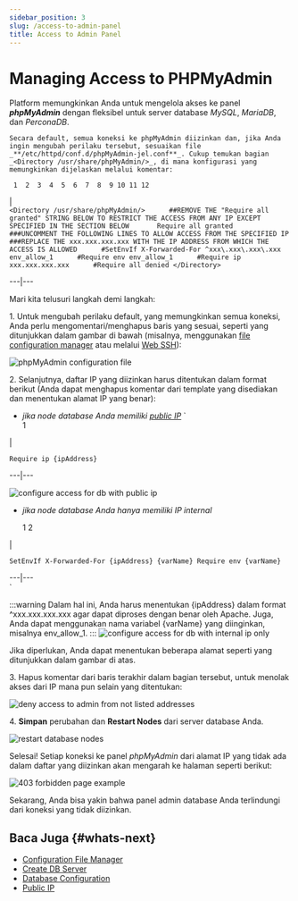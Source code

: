 ```yaml
---
sidebar_position: 3
slug: /access-to-admin-panel
title: Access to Admin Panel
---
```

# Managing Access to PHPMyAdmin

Platform memungkinkan Anda untuk mengelola akses ke panel _**phpMyAdmin**_ dengan fleksibel untuk server database _MySQL_, _MariaDB_, dan _PerconaDB_.

`Secara default, semua koneksi ke phpMyAdmin diizinkan dan, jika Anda ingin mengubah perilaku tersebut, sesuaikan file _**/etc/httpd/conf.d/phpMyAdmin-jel.conf**_. Cukup temukan bagian _<Directory /usr/share/phpMyAdmin/>_, di mana konfigurasi yang memungkinkan dijelaskan melalui komentar:`
  
     1  2  3  4  5  6  7  8  9 10 11 12 

|   
 `<Directory /usr/share/phpMyAdmin/>      ##REMOVE THE "Require all granted" STRING BELOW TO RESTRICT THE ACCESS FROM ANY IP EXCEPT SPECIFIED IN THE SECTION BELOW       Require all granted       ###UNCOMMENT THE FOLLOWING LINES TO ALLOW ACCESS FROM THE SPECIFIED IP      ###REPLACE THE xxx.xxx.xxx.xxx WITH THE IP ADDRESS FROM WHICH THE ACCESS IS ALLOWED      #SetEnvIf X-Forwarded-For ^xxx\.xxx\.xxx\.xxx env_allow_1      #Require env env_allow_1      #Require ip xxx.xxx.xxx.xxx      #Require all denied </Directory>`  

---|---  


Mari kita telusuri langkah demi langkah:

1\. Untuk mengubah perilaku default, yang memungkinkan semua koneksi, Anda perlu mengomentari/menghapus baris yang sesuai, seperti yang ditunjukkan dalam gambar di bawah (misalnya, menggunakan [file configuration manager](<https://docs.dewacloud.com/docs/configuration-file-manager/>) atau melalui [Web SSH](<https://docs.dewacloud.com/docs/web-ssh-client/>)):

![phpMyAdmin configuration file](#)

2\. Selanjutnya, daftar IP yang diizinkan harus ditentukan dalam format berikut (Anda dapat menghapus komentar dari template yang disediakan dan menentukan alamat IP yang benar):

  * _jika node database Anda memiliki [public IP](<https://docs.dewacloud.com/docs/public-ip/>)_
`      
    1 

|     
    
    Require ip {ipAddress}  

---|---

![configure access for db with public ip](#)

  * _jika node database Anda hanya memiliki IP internal_
  
    1 2 

|   
    
    SetEnvIf X-Forwarded-For {ipAddress} {varName} Require env {varName}   
  
---|---  
`

:::warning
Dalam hal ini, Anda harus menentukan {ipAddress} dalam format ^xxx.xxx.xxx.xxx agar dapat diproses dengan benar oleh Apache. Juga, Anda dapat menggunakan nama variabel {varName} yang diinginkan, misalnya env_allow_1.
:::
![configure access for db with internal ip only](#)

Jika diperlukan, Anda dapat menentukan beberapa alamat seperti yang ditunjukkan dalam gambar di atas.

3\. Hapus komentar dari baris terakhir dalam bagian tersebut, untuk menolak akses dari IP mana pun selain yang ditentukan:

![deny access to admin from not listed addresses](#)

4\. **Simpan** perubahan dan **Restart Nodes** dari server database Anda.

![restart database nodes](#)

Selesai! Setiap koneksi ke panel _phpMyAdmin_ dari alamat IP yang tidak ada dalam daftar yang diizinkan akan mengarah ke halaman seperti berikut:

![403 forbidden page example](#)

Sekarang, Anda bisa yakin bahwa panel admin database Anda terlindungi dari koneksi yang tidak diizinkan.

## Baca Juga {#whats-next}

  * [Configuration File Manager](<https://docs.dewacloud.com/docs/configuration-file-manager/>)
  * [Create DB Server](<https://docs.dewacloud.com/docs/database-hosting/>)
  * [Database Configuration](<https://docs.dewacloud.com/docs/database-configuration-files/>)
  * [Public IP](<https://docs.dewacloud.com/docs/public-ip/>)